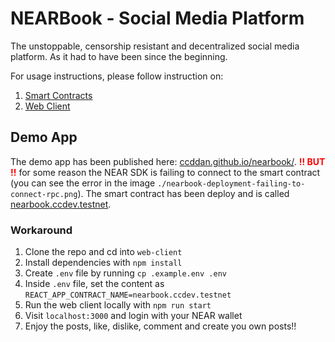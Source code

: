 # NEARBook - Social Media Platform

The unstoppable, censorship resistant and decentralized social media platform. As it had to have been since the beginning.

For usage instructions, please follow instruction on:

1. [Smart Contracts](./contract/README.md)
1. [Web Client](./web-client/README.md)

## Demo App

The demo app has been published here: [ccddan.github.io/nearbook/](https://ccddan.github.io/nearbook/). <span style="color: red;"><b>!! BUT !!</b></span> for some reason the NEAR SDK is failing to connect to the smart contract (you can see the error in the image `./nearbook-deployment-failing-to-connect-rpc.png`). The smart contract has been deploy and is called [nearbook.ccdev.testnet](https://explorer.testnet.near.org/accounts/nearbook.ccdev.testnet).

### Workaround

1. Clone the repo and cd into `web-client`
2. Install dependencies with `npm install`
3. Create `.env` file by running `cp .example.env .env`
4. Inside `.env` file, set the content as `REACT_APP_CONTRACT_NAME=nearbook.ccdev.testnet`
5. Run the web client locally with `npm run start`
6. Visit `localhost:3000` and login with your NEAR wallet
7. Enjoy the posts, like, dislike, comment and create you own posts!!
